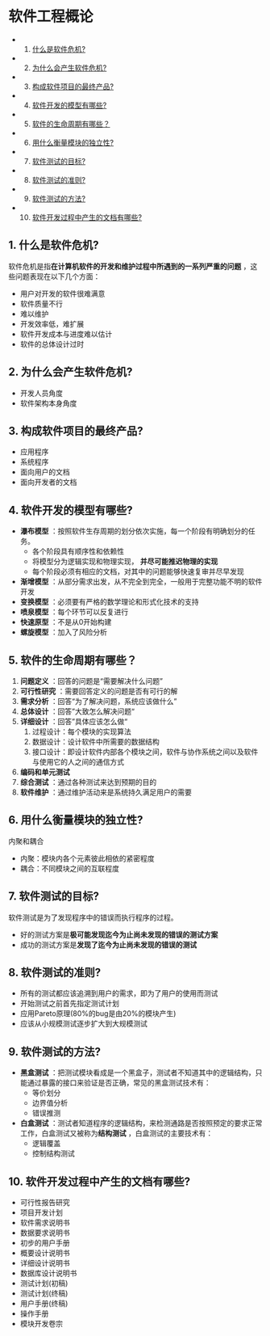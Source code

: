 # 软件工程概论

<!-- vscode-markdown-toc -->
* 1. [什么是软件危机?](#)
* 2. [为什么会产生软件危机?](#-1)
* 3. [构成软件项目的最终产品?](#-1)
* 4. [软件开发的模型有哪些?](#-1)
* 5. [软件的生命周期有哪些？](#-1)
* 6. [用什么衡量模块的独立性?](#-1)
* 7. [软件测试的目标?](#-1)
* 8. [软件测试的准则?](#-1)
* 9. [软件测试的方法?](#-1)
* 10. [软件开发过程中产生的文档有哪些?](#-1)

<!-- vscode-markdown-toc-config
	numbering=true
	autoSave=true
	/vscode-markdown-toc-config -->
<!-- /vscode-markdown-toc -->

##  1. <a name=''></a>什么是软件危机?

软件危机是指**在计算机软件的开发和维护过程中所遇到的一系列严重的问题** ，这些问题表现在以下几个方面：

* 用户对开发的软件很难满意
* 软件质量不行
* 难以维护
* 开发效率低，难扩展
* 软件开发成本与进度难以估计
* 软件的总体设计过时

##  2. <a name='-1'></a>为什么会产生软件危机?

* 开发人员角度
* 软件架构本身角度

##  3. <a name='-1'></a>构成软件项目的最终产品?

* 应用程序
* 系统程序
* 面向用户的文档
* 面向开发者的文档

##  4. <a name='-1'></a>软件开发的模型有哪些?

* **瀑布模型** ：按照软件生存周期的划分依次实施，每一个阶段有明确划分的任务。
  * 各个阶段具有顺序性和依赖性
  * 将模型分为逻辑实现和物理实现， **并尽可能推迟物理的实现**
  * 每个阶段必须有相应的文档，对其中的问题能够快速复审并尽早发现
* **渐增模型** ：从部分需求出发，从不完全到完全，一般用于完整功能不明的软件开发
* **变换模型** ：必须要有严格的数学理论和形式化技术的支持
* **喷泉模型** ：每个环节可以反复进行
* **快速原型** ：不是从0开始构建
* **螺旋模型** ：加入了风险分析

##  5. <a name='-1'></a>软件的生命周期有哪些？

1. **问题定义** ：回答的问题是“需要解决什么问题”
2. **可行性研究** ：需要回答定义的问题是否有可行的解
3. **需求分析** ：回答“为了解决问题，系统应该做什么”
4. **总体设计** ：回答”大致怎么解决问题“
5. **详细设计** ：回答”具体应该怎么做“
   1. 过程设计：每个模块的实现算法
   2. 数据设计：设计软件中所需要的数据结构
   3. 接口设计：即设计软件内部各个模块之间，软件与协作系统之间以及软件与使用它的人之间的通信方式
6. **编码和单元测试** 
7. **综合测试** ：通过各种测试来达到预期的目的
8. **软件维护** ：通过维护活动来是系统持久满足用户的需要

##  6. <a name='-1'></a>用什么衡量模块的独立性?

内聚和耦合

* 内聚：模块内各个元素彼此相依的紧密程度
* 耦合：不同模块之间的互联程度

##  7. <a name='-1'></a>软件测试的目标?

软件测试是为了发现程序中的错误而执行程序的过程。

* 好的测试方案是**极可能发现迄今为止尚未发现的错误的测试方案**
* 成功的测试方案是**发现了迄今为止尚未发现的错误的测试**

##  8. <a name='-1'></a>软件测试的准则?

* 所有的测试都应该追溯到用户的需求，即为了用户的使用而测试
* 开始测试之前首先指定测试计划
* 应用Pareto原理(80%的bug是由20%的模块产生)
* 应该从小规模测试逐步扩大到大规模测试

##  9. <a name='-1'></a>软件测试的方法?

* **黑盒测试** ：把测试模块看成是一个黑盒子，测试者不知道其中的逻辑结构，只能通过暴露的接口来验证是否正确，常见的黑盒测试技术有：
  * 等价划分
  * 边界值分析
  * 错误推测
* **白盒测试** ：测试者知道程序的逻辑结构，来检测通路是否按照预定的要求正常工作，白盒测试又被称为**结构测试** ，白盒测试的主要技术有：
  * 逻辑覆盖
  * 控制结构测试

##  10. <a name='-1'></a>软件开发过程中产生的文档有哪些?

* 可行性报告研究
* 项目开发计划
* 软件需求说明书
* 数据要求说明书
* 初步的用户手册
* 概要设计说明书
* 详细设计说明书
* 数据库设计说明书
* 测试计划(初稿)
* 测试计划(终稿)
* 用户手册(终稿)
* 操作手册
* 模块开发卷宗